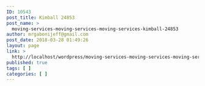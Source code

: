 ```yaml
---
ID: 10543
post_title: Kimball 24853
post_name: >
  moving-services-moving-services-moving-services-kimball-24853
author: mrgabonijeff@gmail.com
post_date: 2018-03-28 01:49:26
layout: page
link: >
  http://localhost/wordpress/moving-services-moving-services-moving-services-kimball-24853/
published: true
tags: [ ]
categories: [ ]
---
```

